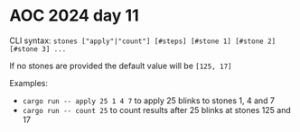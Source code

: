 # AOC 2024 day 11

CLI syntax: `stones ["apply"|"count"] [#steps] [#stone 1] [#stone 2] [#stone 3] ...`

If no stones are provided the default value will be `[125, 17]`

Examples:
- `cargo run -- apply 25 1 4 7` to apply 25 blinks to stones 1, 4 and 7
- `cargo run -- count 25` to count results after 25 blinks at stones 125 and 17

